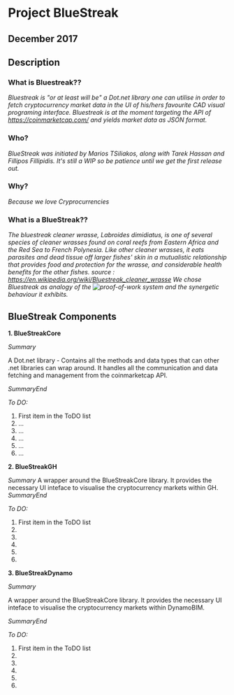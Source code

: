 # Project BlueStreak

## December 2017

## Description

### What is Bluestreak??

*Bluestreak is "or at least will be" a Dot.net library one can utilise in order to fetch cryptocurrency market data in the UI of his/hers favourite CAD visual programing interface. Bluestreak is at the moment targeting the API of https://coinmarketcap.com/ and yields market data as JSON format.*

### Who?

*BlueStreak was initiated by Marios TSiliakos, along with Tarek Hassan and Fillipos Fillipidis.
It's still a WIP so be patience until we get the first release out.*

### Why?

*Because we love Cryprocurrencies*

### What is a BlueStreak??

*The bluestreak cleaner wrasse, Labroides dimidiatus, is one of several species of cleaner wrasses found on coral reefs from Eastern Africa and the Red Sea to French Polynesia. Like other cleaner wrasses, it eats parasites and dead tissue off larger fishes' skin in a mutualistic relationship that provides food and protection for the wrasse, and considerable health benefits for the other fishes.
source : https://en.wikipedia.org/wiki/Bluestreak_cleaner_wrasse
We chose Bluestreak as analogy of the ![proof-of-work](https://en.wikipedia.org/wiki/Proof-of-work_system) system and the synergetic behaviour it exhibits.*


## BlueStreak Components

**1. BlueStreakCore**

*Summary*

A Dot.net library - Contains all the methods and data types that can other .net libraries can wrap around.
It handles all the communication and data fetching and management from the coinmarketcap API.

*SummaryEnd*

*To DO:*

 1. First item in the ToDO list
 2. ...
 3. ...
 4. ...
 5. ...
 6. ...





**2. BlueStreakGH**

*Summary*
A wrapper around the BlueStreakCore library.
It provides the necessary UI inteface to visualise the cryptocurrency markets within GH.
*SummaryEnd*

*To DO:*

 1. First item in the ToDO list
 2.
 3.
 4.
 5.
 6.


**3. BlueStreakDynamo**

*Summary*

A wrapper around the BlueStreakCore library.
It provides the necessary UI inteface to visualise the cryptocurrency markets within DynamoBIM.

*SummaryEnd*

*To DO:*

 1. First item in the ToDO list
 2.
 3.
 4.
 5.
 6.
